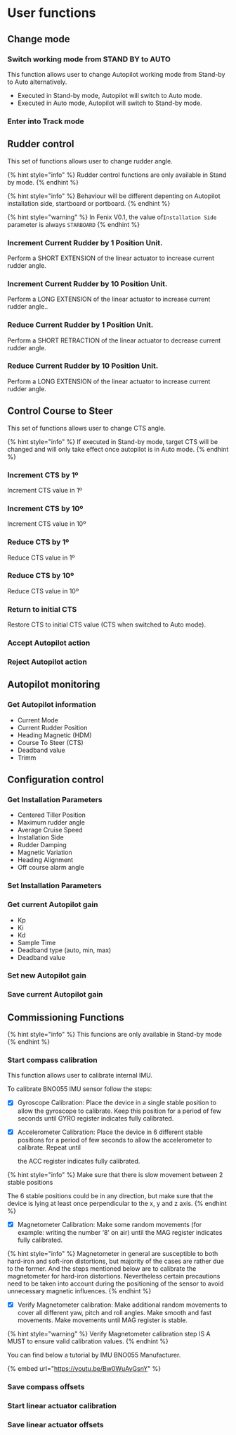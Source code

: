 # User functions

## Change mode

### Switch working mode from STAND BY to AUTO

This function allows user to change Autopilot working mode from Stand-by to Auto alternatively.

* Executed in Stand-by mode, Autopilot will switch to Auto mode.
* Executed in Auto mode, Autopilot will switch to Stand-by mode.

### Enter into Track mode

## Rudder control

This set of functions allows user to change rudder angle.

{% hint style="info" %}
Rudder control functions are only available in Stand by mode.
{% endhint %}

{% hint style="info" %}
Behaviour will be different depenting on Autopilot installation side, startboard or portboard.
{% endhint %}

{% hint style="warning" %}
In Fenix V0.1, the value of`Installation Side` parameter is always `STARBOARD` 
{% endhint %}

### Increment Current Rudder by 1 Position Unit.

Perform a SHORT EXTENSION of the linear actuator to increase current rudder angle.

### Increment Current Rudder by 10 Position Unit.

Perform a LONG EXTENSION of the linear actuator to increase current rudder angle..

### Reduce Current Rudder by 1 Position Unit.

Perform a SHORT RETRACTION of the linear actuator to decrease current rudder angle.

### Reduce Current Rudder by 10 Position Unit.

Perform a LONG EXTENSION of the linear actuator to increase current rudder angle.

## Control Course to Steer

This set of functions allows user to change CTS angle.

{% hint style="info" %}
If executed in Stand-by mode, target CTS will be changed and will only take effect once autopilot is in Auto mode.
{% endhint %}

### Increment CTS by 1º

Increment CTS value in 1º

### Increment CTS by 10º

Increment CTS value in 10º

### Reduce CTS by 1º

Reduce CTS value in 1º

### Reduce CTS by 10º

Reduce CTS value in 10º

### Return to initial CTS

Restore CTS to initial CTS value \(CTS when switched to Auto mode\).

### Accept Autopilot action

### Reject Autopilot action

## Autopilot monitoring

### Get Autopilot information

* Current Mode
* Current Rudder Position
* Heading Magnetic \(HDM\)
* Course To Steer \(CTS\)
* Deadband value
* Trimm

## Configuration control

### Get Installation Parameters

* Centered Tiller Position
* Maximum rudder angle
* Average Cruise Speed
* Installation Side
* Rudder Damping
* Magnetic Variation
* Heading Alignment
* Off course alarm angle

### Set Installation Parameters

### Get current Autopilot gain

* Kp
* Ki
* Kd
* Sample Time
* Deadband type \(auto, min, max\)
* Deadband value

### Set new Autopilot gain

### Save current Autopilot gain

## Commissioning Functions

{% hint style="info" %}
This funcions are only available in Stand-by mode
{% endhint %}

### Start compass calibration

This function allows user to calibrate internal IMU.

To calibrate BNO055 IMU sensor follow the steps:

* [x] Gyroscope Calibration: Place the device in a single stable position to allow the gyroscope to calibrate. Keep this position for a period of few seconds until GYRO register indicates fully calibrated.



* [x] Accelerometer Calibration: Place the device in 6 different stable positions for a period of few seconds to allow the accelerometer to calibrate. Repeat until 

  the ACC register indicates fully calibrated.

{% hint style="info" %}
Make sure that there is slow movement between 2 stable positions

The 6 stable positions could be in any direction, but make sure that the device is lying at least once perpendicular to the x, y and z axis.
{% endhint %}

* [x] Magnetometer Calibration: Make some random movements \(for example: writing the number ‘8’ on air\) until the MAG register indicates fully calibrated.

{% hint style="info" %}
Magnetometer in general are susceptible to both hard-iron and soft-iron distortions, but majority of the cases are rather due to the former. And the steps mentioned below are to calibrate the magnetometer for hard-iron distortions. Nevertheless certain precautions need to be taken into account during the positioning of the sensor to avoid unnecessary magnetic influences.
{% endhint %}

* [x] Verify Magnetometer calibration: Make additional random movements to cover all different yaw, pitch and roll angles. Make smooth and fast movements. Make movements until MAG register is stable.

{% hint style="warning" %}
Verify Magnetometer calibration step IS A MUST to ensure valid calibration values.
{% endhint %}

You can find below a tutorial by IMU BNO055 Manufacturer.

{% embed url="https://youtu.be/Bw0WuAyGsnY" %}



### Save compass offsets

### Start linear actuator calibration

### Save linear actuator offsets



